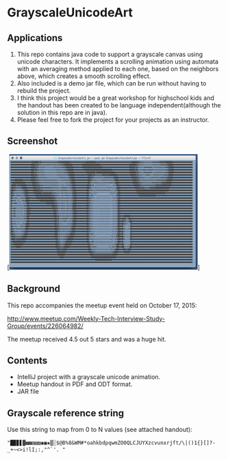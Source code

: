 # GrayscaleUnicodeArt

## Applications
1. This repo contains java code to support a grayscale canvas using unicode characters. It implements a scrolling animation using automata with an averaging method applied to each one, based on the neighbors above, which creates a smooth scrolling effect.
1. Also included is a demo jar file, which can be run without having to rebuild the project.
1. I think this project would be a great workshop for highschool kids and the handout has been created to be language independent(although the solution in this repo are in java).
1. Please feel free to fork the project for your projects as an instructor.

## Screenshot
[![Screenshot](https://github.com/JonathanRitchey03/GrayscaleUnicodeArt/blob/master/UnicodeMovie.gif)]

## Background
This repo accompanies the meetup event held on October 17, 2015:

http://www.meetup.com/Weekly-Tech-Interview-Study-Group/events/226064982/

The meetup received 4.5 out 5 stars and was a huge hit.

## Contents
- IntelliJ project with a grayscale unicode animation.
- Meetup handout in PDF and ODT format.
- JAR file

## Grayscale reference string
Use this string to map from 0 to N values (see attached handout):
```
"█▉▊▋▓▩▦▤▧▨◉▣◈▒░$@B%8&WM#*oahkbdpqwmZO0QLCJUYXzcvunxrjft/\|()1{}[]?-_+~<>i!lI;:,"^`'. "
```
